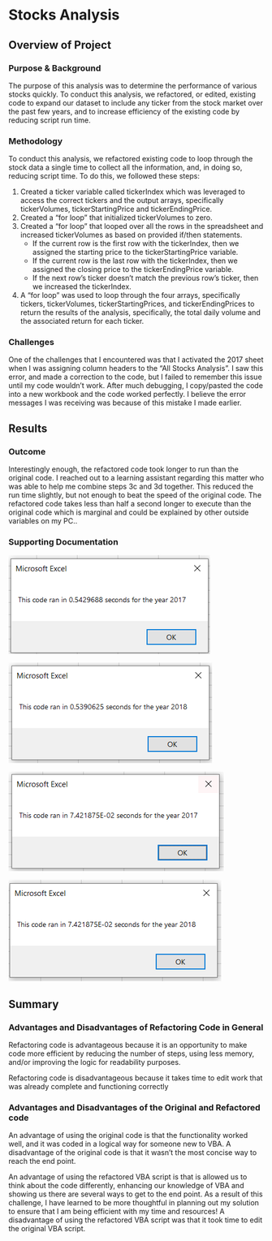 # Stocks Analysis

## Overview of Project

### Purpose & Background 

The purpose of this analysis was to determine the performance of various stocks quickly.  To conduct this analysis, we refactored, or edited, existing code to expand our dataset to include any ticker from the stock market over the past few years, and to increase efficiency of the existing code by reducing script run time.  

### Methodology

To conduct this analysis, we refactored existing code to loop through the stock data a single time to collect all the information, and, in doing so, reducing script time.  To do this, we followed these steps: 
1.	Created a ticker variable called tickerIndex which was leveraged to access the correct tickers and the output arrays, specifically tickerVolumes, tickerStartingPrice and tickerEndingPrice. 
2.	Created a “for loop” that initialized tickerVolumes to zero.
3.	Created a “for loop” that looped over all the rows in the spreadsheet and increased tickerVolumes as based on provided if/then statements.  
	- If the current row is the first row with the tickerIndex, then we assigned the starting price to the tickerStartingPrice variable.
	- If the current row is the last row with the tickerIndex, then we assigned the closing price to the tickerEndingPrice variable. 
	- If the next row’s ticker doesn’t match the previous row’s ticker, then we increased the tickerIndex.  
4.	A “for loop” was used to loop through the four arrays, specifically tickers, tickerVolumes, tickerStartingPrices, and tickerEndingPrices to return the results of the analysis, specifically, the total daily volume and the associated return for each ticker.    

### Challenges

One of the challenges that I encountered was that I activated the 2017 sheet when I was assigning column headers to the “All Stocks Analysis”.  I saw this error, and made a correction to the code, but I failed to remember this issue until my code wouldn’t work.  After much debugging, I copy/pasted the code into a new workbook and the code worked perfectly.  I believe the error messages I was receiving was because of this mistake I made earlier.  

## Results

### Outcome
Interestingly enough, the refactored code took longer to run than the original code.  I reached out to a learning assistant regarding this matter who was able to help me combine steps 3c and 3d together.  This reduced the run time slightly, but not enough to beat the speed of the original code.  The refactored code takes less than half a second longer to execute than the original code which is marginal and could be explained by other outside variables on my PC..   

### Supporting Documentation
![Run time Original-2017](https://raw.githubusercontent.com/AMHembrough/stock-analysis/main/VBA_Challenge_2017%20original.png) 

![Run time Original-2018](https://raw.githubusercontent.com/AMHembrough/stock-analysis/main/VBA_Challenge_2018%20original.png) 

![Run time Refractored-2017](https://raw.githubusercontent.com/AMHembrough/stock-analysis/main/VBA_Challenge_2017.PNG) 

![Run time Refractored-2018](https://raw.githubusercontent.com/AMHembrough/stock-analysis/main/VBA_Challenge_2018.PNG) 

## Summary

### Advantages and Disadvantages of Refactoring Code in General

Refactoring code is advantageous because it is an opportunity to make code more efficient by reducing the number of steps, using less memory, and/or improving the logic for readability purposes.  

Refactoring code is disadvantageous because it takes time to edit work that was already complete and functioning correctly

### Advantages and Disadvantages of the Original and Refactored code 

An advantage of using the original code is that the functionality worked well, and it was coded in a logical way for someone new to VBA.  A disadvantage of the original code is that it wasn’t the most concise way to reach the end point.  

An advantage of using the refactored VBA script is that is allowed us to think about the code differently, enhancing our knowledge of VBA and showing us there are several ways to get to the end point.  As a result of this challenge, I have learned to be more thoughtful in planning out my solution to ensure that I am being efficient with my time and resources! A disadvantage of using the refactored VBA script was that it took time to edit the original VBA script.  
